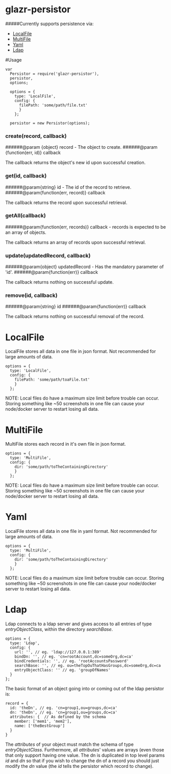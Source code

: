 # glazr-persistor

#####Currently supports persistence via:
- [LocalFile](#localfile)
- [MultiFile](#multifile)
- [Yaml](#yaml)
- [Ldap](#ldap)

#Usage
```
var 
  Persistor = require('glazr-persistor'),
  persistor,
  options;
  
  options = {
    type: 'LocalFile',
    config: {
      filePath: 'some/path/file.txt'
      }
    };
  
  persistor = new Persistor(options);
```

### create(record, callback)
######@param {object} record - The object to create.
######@param {function(err, id)} callback

The callback returns the object's new id upon successful creation.

### get(id, callback)
######@param{string} id - The id of the record to retrieve.
######@param{function(err, record)} callback

The callback returns the record upon successful retrieval.

### getAll(callback)
######@param{function(err, records)} callback - records is expected to be an array of objects.

The callback returns an array of records upon successful retrieval.

### update(updatedRecord, callback)
######@param{object} updatedRecord - Has the mandatory parameter of 'id'.
######@param{function(err)} callback

The callback returns nothing on successful update.

### remove(id, callback)
######@param{string} id
######@param{function(err)} callback

The callback returns nothing on successful removal of the record.

# LocalFile
LocalFile stores all data in one file in json format.  Not recommended for large amounts of data.
```
options = {
  type: 'LocalFile',
  config: {
    filePath: 'some/path/toaFile.txt'
    }
  };
```
NOTE: Local files do have a maximum size limit before trouble can occur.  Storing something like ~50 screenshots in one file can cause your node/docker server to restart losing all data.


# MultiFile
MultiFile stores each record in it's own file in json format.
```
options = {
  type: 'MultiFile',
  config: {
    dir: 'some/path/toTheContainingDirectory'
    }
  };
```
NOTE: Local files do have a maximum size limit before trouble can occur.  Storing something like ~50 screenshots in one file can cause your node/docker server to restart losing all data.

# Yaml
LocalFile stores all data in one file in yaml format.  Not recommended for large amounts of data.
```
options = {
  type: 'MultiFile',
  config: {
    dir: 'some/path/toTheContainingDirectory'
    }
  };
```
NOTE: Local files do a maximum size limit before trouble can occur.  Storing something like ~50 screenshots in one file can cause your node/docker server to restart losing all data.


# Ldap
Ldap connects to a ldap server and gives access to all entries of type *entryObjectClass*, within the directory *searchBase*.  
```
options = {
  type: 'Ldap',
  config: {
    url: '', // eg. 'ldap://127.0.0.1:389'
    bindDn: '', // eg. 'cn=rootAccount,dc=someOrg,dc=ca' 
    bindCredentials: '', // eg. 'rootAccountsPassword'
    searchBase: '', // eg. ou=theTopOuThatHasGroups,dc=someOrg,dc=ca
    entryObjectClass: '' // eg. 'groupOfNames'
  }
};
```

The basic format of an object going into or coming out of the ldap persistor is:
```
record = {
  id: 'theDn', // eg. 'cn=group1,ou=groups,dc=ca' 
  dn: 'theDn', // eg. 'cn=group1,ou=groups,dc=ca' 
  attributes: {  // As defined by the schema
    member: ['mem1', 'mem2'],
    name: ['theBestGroup']
  }
}
```
The *attributes* of your object must match the schema of type *entryObjectClass*.  Furthermore, all *attribute*s' values are arrays (even those that only support having one value.  The dn is duplicated in top level params *id* and *dn* so that if you wish to change the dn of a record you should just modify the *dn* value (the *id* tells the persistor which record to change).
